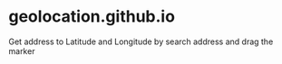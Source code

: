 # geolocation.github.io
Get address to Latitude and Longitude by search address and drag the marker
